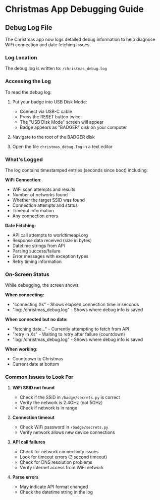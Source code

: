 # Christmas App Debugging Guide

## Debug Log File

The Christmas app now logs detailed debug information to help diagnose WiFi connection and date fetching issues.

### Log Location

The debug log is written to: `/christmas_debug.log`

### Accessing the Log

To read the debug log:

1. Put your badge into USB Disk Mode:
   - Connect via USB-C cable
   - Press the RESET button twice
   - The "USB Disk Mode" screen will appear
   - Badge appears as "BADGER" disk on your computer

2. Navigate to the root of the BADGER disk

3. Open the file `christmas_debug.log` in a text editor

### What's Logged

The log contains timestamped entries (seconds since boot) including:

**WiFi Connection:**
- WiFi scan attempts and results
- Number of networks found
- Whether the target SSID was found
- Connection attempts and status
- Timeout information
- Any connection errors

**Date Fetching:**
- API call attempts to worldtimeapi.org
- Response data received (size in bytes)
- Datetime strings from API
- Parsing success/failure
- Error messages with exception types
- Retry timing information

### On-Screen Status

While debugging, the screen shows:

**When connecting:**
- "connecting Xs" - Shows elapsed connection time in seconds
- "log: /christmas_debug.log" - Shows where debug info is saved

**When connected but no date:**
- "fetching date..." - Currently attempting to fetch from API
- "retry in Xs" - Waiting to retry after failure (countdown)
- "log: /christmas_debug.log" - Shows where debug info is saved

**When working:**
- Countdown to Christmas
- Current date at bottom

### Common Issues to Look For

1. **WiFi SSID not found**
   - Check if the SSID in `/badge/secrets.py` is correct
   - Verify the network is 2.4GHz (not 5GHz)
   - Check if network is in range

2. **Connection timeout**
   - Check WiFi password in `/badge/secrets.py`
   - Verify network allows new device connections

3. **API call failures**
   - Check for network connectivity issues
   - Look for timeout errors (3 second timeout)
   - Check for DNS resolution problems
   - Verify internet access from WiFi network

4. **Parse errors**
   - May indicate API format changed
   - Check the datetime string in the log
